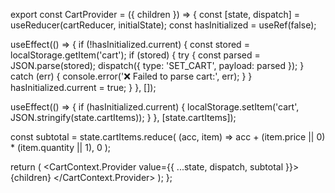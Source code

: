 export const CartProvider = ({ children }) => {
  const [state, dispatch] = useReducer(cartReducer, initialState);
  const hasInitialized = useRef(false);

  useEffect(() => {
    if (!hasInitialized.current) {
      const stored = localStorage.getItem('cart');
      if (stored) {
        try {
          const parsed = JSON.parse(stored);
          dispatch({ type: 'SET_CART', payload: parsed });
        } catch (err) {
          console.error('❌ Failed to parse cart:', err);
        }
      }
      hasInitialized.current = true;
    }
  }, []);

  useEffect(() => {
    if (hasInitialized.current) {
      localStorage.setItem('cart', JSON.stringify(state.cartItems));
    }
  }, [state.cartItems]);

  const subtotal = state.cartItems.reduce(
    (acc, item) => acc + (item.price || 0) * (item.quantity || 1),
    0
  );

  return (
    <CartContext.Provider value={{ ...state, dispatch, subtotal }}>
      {children}
    </CartContext.Provider>
  );
};
